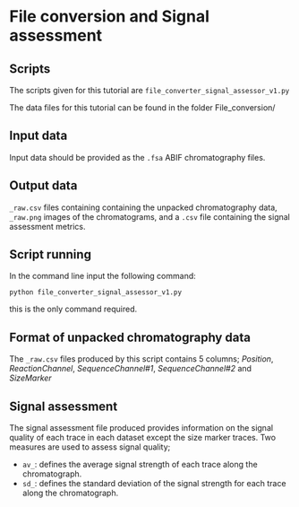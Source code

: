 # File conversion and Signal assessment

## Scripts

The scripts given for this tutorial are `file_converter_signal_assessor_v1.py`

The data files for this tutorial can be found in the folder File_conversion/

## Input data

Input data should be provided as the `.fsa` ABIF chromatography files.

## Output data

`_raw.csv` files containing containing the unpacked chromatography data, `_raw.png` images of the chromatograms, and a `.csv` file containing the signal assessment metrics. 

## Script running

In the command line input the following command:

`python file_converter_signal_assessor_v1.py`

this is the only command required.

## Format of unpacked chromatography data

The `_raw.csv` files produced by this script contains 5 columns; *Position*, *ReactionChannel*, *SequenceChannel#1*, *SequenceChannel#2* and *SizeMarker*

## Signal assessment

The signal assessment file produced provides information on the signal quality of each trace in each dataset except the size marker traces. Two measures are used to assess signal quality;

- `av_`: defines the average signal strength of each trace along the chromatograph. 
- `sd_`: defines the standard deviation of the signal strength for each trace along the chromatograph. 

